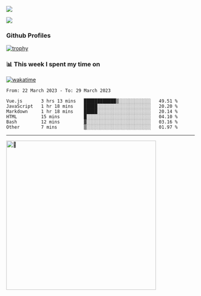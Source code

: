 ![](https://github-readme-activity-graph.cyclic.app/graph?username=WangGuibin&theme=github)

<img src="https://count.getloli.com/get/@WangGuibin.github.readme">

### Github Profiles 

[![trophy](https://github-profile-trophy.vercel.app/?username=WangGuibin&row=3&column=3&margin-w=15&margin-h=15&no-bg=true)](https://github.com/ryo-ma/github-profile-trophy)


### 📊 This week I spent my time on
 [![wakatime](https://wakatime.com/badge/user/407c6d8e-2c17-4c11-a4b0-1564a6f89458.svg)](https://wakatime.com/@407c6d8e-2c17-4c11-a4b0-1564a6f89458) 
<!-- [![CoderWGB's wakatime stats](https://github-readme-stats.vercel.app/api/wakatime?username=407c6d8e-2c17-4c11-a4b0-1564a6f89458)](https://github.com/WangGuibin/WangGuibin) -->


<!--START_SECTION:waka-->

```text
From: 22 March 2023 - To: 29 March 2023

Vue.js       3 hrs 13 mins   ████████████▒░░░░░░░░░░░░   49.51 %
JavaScript   1 hr 18 mins    █████░░░░░░░░░░░░░░░░░░░░   20.20 %
Markdown     1 hr 18 mins    █████░░░░░░░░░░░░░░░░░░░░   20.14 %
HTML         15 mins         █░░░░░░░░░░░░░░░░░░░░░░░░   04.10 %
Bash         12 mins         ▓░░░░░░░░░░░░░░░░░░░░░░░░   03.16 %
Other        7 mins          ▒░░░░░░░░░░░░░░░░░░░░░░░░   01.97 %
```

<!--END_SECTION:waka-->

---


<img alt="🦑" align="left"  width="400px" src="https://cdn.jsdelivr.net/gh/WangGuibin/WangGuibin@master/metrics.svg">
<!-- <img alt="🦑" align="left" width="400px" src="https://cdn.jsdelivr.net/gh/WangGuibin/WangGuibin@master/metrics.additional.svg"> -->


